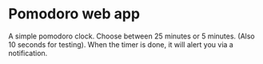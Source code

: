 # Pomodoro web app

A simple pomodoro clock. Choose between 25 minutes or 5 minutes. (Also 10 seconds for testing). When the timer is done, it will alert you via a notification.
